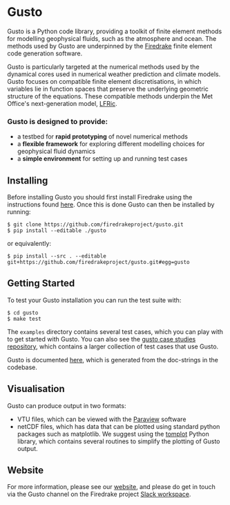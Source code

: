 # Gusto

Gusto is a Python code library, providing a toolkit of finite element methods for modelling geophysical fluids, such as the atmosphere and ocean.
The methods used by Gusto are underpinned by the [Firedrake](http://firedrakeproject.org) finite element code generation software.

Gusto is particularly targeted at the numerical methods used by the dynamical cores used in numerical weather prediction and climate models.
Gusto focuses on compatible finite element discretisations, in which variables lie in function spaces that preserve the underlying geometric structure of the equations.
These compatible methods underpin the Met Office's next-generation model, [LFRic](https://www.metoffice.gov.uk/research/approach/modelling-systems/lfric).

### Gusto is designed to provide:
- a testbed for **rapid prototyping** of novel numerical methods
- a **flexible framework** for exploring different modelling choices for geophysical fluid dynamics
- a **simple environment** for setting up and running test cases

## Installing

Before installing Gusto you should first install Firedrake using the instructions found [here](https://firedrakeproject.org/install).
Once this is done Gusto can then be installed by running:
```
$ git clone https://github.com/firedrakeproject/gusto.git
$ pip install --editable ./gusto
```
or equivalently:
```
$ pip install --src . --editable git+https://github.com/firedrakeproject/gusto.git#egg=gusto
```

## Getting Started

To test your Gusto installation you can run the test suite with:
```
$ cd gusto
$ make test
```

The `examples` directory contains several test cases, which you can play with to get started with Gusto.
You can also see the [gusto case studies repository](https://github.com/firedrakeproject/gusto_case_studies), which contains a larger collection of test cases that use Gusto.

Gusto is documented [here](https://www.firedrakeproject.org/gusto-docs/), which is generated from the doc-strings in the codebase.

## Visualisation

Gusto can produce output in two formats:
- VTU files, which can be viewed with the [Paraview](https://www.paraview.org/) software
- netCDF files, which has data that can be plotted using standard python packages such as matplotlib. We suggest using the [tomplot](https://github.com/tommbendall/tomplot) Python library, which contains several routines to simplify the plotting of Gusto output.

## Website

For more information, please see our [website](https://www.firedrakeproject.org/gusto/), and please do get in touch via the Gusto channel on the Firedrake project [Slack workspace](https://firedrakeproject.slack.com/).
